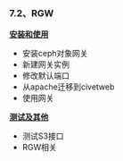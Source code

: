 ### 7.2、RGW

[**安装和使用**](7-2-1.md)

- 安装ceph对象网关
- 新建网关实例
- 修改默认端口
- 从apache迁移到civetweb
- 使用网关

[**测试及其他**](7-2-2.md)

- 测试S3接口
- RGW相关